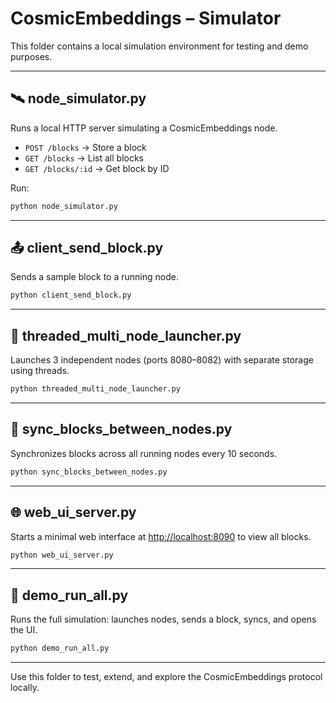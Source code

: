 # CosmicEmbeddings – Simulator

This folder contains a local simulation environment for testing and demo purposes.

---

## 🛰 node_simulator.py

Runs a local HTTP server simulating a CosmicEmbeddings node.

- `POST /blocks` → Store a block
- `GET /blocks` → List all blocks
- `GET /blocks/:id` → Get block by ID

Run:
```bash
python node_simulator.py
```

---

## 📤 client_send_block.py

Sends a sample block to a running node.

```bash
python client_send_block.py
```

---

## 🔁 threaded_multi_node_launcher.py

Launches 3 independent nodes (ports 8080–8082) with separate storage using threads.

```bash
python threaded_multi_node_launcher.py
```

---

## 🔄 sync_blocks_between_nodes.py

Synchronizes blocks across all running nodes every 10 seconds.

```bash
python sync_blocks_between_nodes.py
```

---

## 🌐 web_ui_server.py

Starts a minimal web interface at [http://localhost:8090](http://localhost:8090) to view all blocks.

```bash
python web_ui_server.py
```

---

## 🚀 demo_run_all.py

Runs the full simulation: launches nodes, sends a block, syncs, and opens the UI.

```bash
python demo_run_all.py
```

---

Use this folder to test, extend, and explore the CosmicEmbeddings protocol locally.
